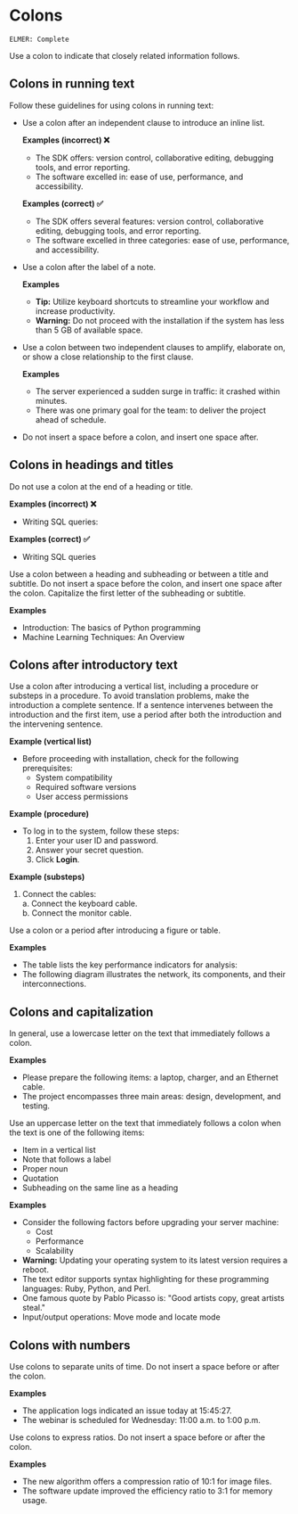 # Colons

<code>ELMER: Complete</code>

Use a colon to indicate that closely related information follows.

## Colons in running text

Follow these guidelines for using colons in running text:
- Use a colon after an independent clause to introduce an inline list.

  **Examples (incorrect) ❌**
    - The SDK offers: version control, collaborative editing, debugging tools, and error reporting.
    - The software excelled in: ease of use, performance, and accessibility.

  **Examples (correct) ✅**
    - The SDK offers several features: version control, collaborative editing, debugging tools, and error reporting.
    - The software excelled in three categories: ease of use, performance, and accessibility.

- Use a colon after the label of a note.

  **Examples**
    - **Tip:** Utilize keyboard shortcuts to streamline your workflow and increase productivity.
    - **Warning:** Do not proceed with the installation if the system has less than 5 GB of available space.

- Use a colon between two independent clauses to amplify, elaborate on, or show a close relationship to the first clause.

  **Examples**
    - The server experienced a sudden surge in traffic: it crashed within minutes.
    - There was one primary goal for the team: to deliver the project ahead of schedule.

- Do not insert a space before a colon, and insert one space after.

## Colons in headings and titles

Do not use a colon at the end of a heading or title.

**Examples (incorrect) ❌**
- Writing SQL queries:

**Examples (correct) ✅**
- Writing SQL queries

Use a colon between a heading and subheading or between a title and subtitle. Do not insert a space before the colon, and insert one space after the colon. Capitalize the first letter of the subheading or subtitle.

**Examples**
- Introduction: The basics of Python programming
- Machine Learning Techniques: An Overview

## Colons after introductory text

Use a colon after introducing a vertical list, including a procedure or substeps in a procedure. To avoid translation problems, make the introduction a complete sentence. If a sentence intervenes between the introduction and the first item, use a period after both the introduction and the intervening sentence.

**Example (vertical list)**
- Before proceeding with installation, check for the following prerequisites:
  - System compatibility
  - Required software versions
  - User access permissions

**Example (procedure)**
- To log in to the system, follow these steps:
  1. Enter your user ID and password.
  2. Answer your secret question.
  3. Click **Login**.

**Example (substeps)**
  1. Connect the cables:<br>
    a. Connect the keyboard cable.<br>
    b. Connect the monitor cable.

Use a colon or a period after introducing a figure or table.

**Examples**
- The table lists the key performance indicators for analysis:
- The following diagram illustrates the network, its components, and their interconnections.

## Colons and capitalization

In general, use a lowercase letter on the text that immediately follows a colon.

**Examples**
- Please prepare the following items: a laptop, charger, and an Ethernet cable.
- The project encompasses three main areas: design, development, and testing.

Use an uppercase letter on the text that immediately follows a colon when the text is one of the following items:
- Item in a vertical list
- Note that follows a label
- Proper noun
- Quotation
- Subheading on the same line as a heading

**Examples**
- Consider the following factors before upgrading your server machine:
  - Cost
  - Performance
  - Scalability
- **Warning:** Updating your operating system to its latest version requires a reboot.
- The text editor supports syntax highlighting for these programming languages: Ruby, Python, and Perl.
- One famous quote by Pablo Picasso is: "Good artists copy, great artists steal."
- Input/output operations: Move mode and locate mode

## Colons with numbers

Use colons to separate units of time. Do not insert a space before or after the colon.

**Examples**
- The application logs indicated an issue today at 15:45:27.
- The webinar is scheduled for Wednesday: 11:00 a.m. to 1:00 p.m.

Use colons to express ratios. Do not insert a space before or after the colon.

**Examples**
- The new algorithm offers a compression ratio of 10:1 for image files.
- The software update improved the efficiency ratio to 3:1 for memory usage.
